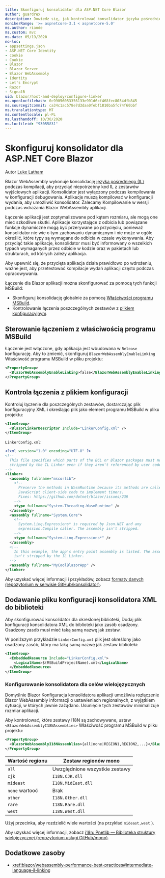 ```yaml
---
title: Skonfiguruj konsolidator dla ASP.NET Core Blazor
author: guardrex
description: Dowiedz się, jak kontrolować konsolidator języka pośredniego (IL) podczas kompilowania Blazor aplikacji.
monikerRange: '>= aspnetcore-3.1 < aspnetcore-5.0'
ms.author: riande
ms.custom: mvc
ms.date: 05/19/2020
no-loc:
- appsettings.json
- ASP.NET Core Identity
- cookie
- Cookie
- Blazor
- Blazor Server
- Blazor WebAssembly
- Identity
- Let's Encrypt
- Razor
- SignalR
uid: blazor/host-and-deploy/configure-linker
ms.openlocfilehash: 0c99056053356133e901d6cf468fec8034dfb845
ms.sourcegitcommit: ca34c1ac578e7d3daa0febf1810ba5fc74f60bbf
ms.translationtype: MT
ms.contentlocale: pl-PL
ms.lasthandoff: 10/30/2020
ms.locfileid: "93055831"
---
```

# <a name="configure-the-linker-for-aspnet-core-no-locblazor"></a>Skonfiguruj konsolidator dla ASP.NET Core Blazor

Autor [Luke Latham](https://github.com/guardrex)

Blazor WebAssembly wykonuje konsolidację [języka pośredniego (IL)](/dotnet/standard/managed-code#intermediate-language--execution) podczas kompilacji, aby przyciąć niepotrzebny kod IL z zestawów wyjściowych aplikacji. Konsolidator jest wyłączony podczas kompilowania w konfiguracji debugowania. Aplikacje muszą kompilować w konfiguracji wydania, aby umożliwić konsolidator. Zalecamy Kompilowanie w wersji podczas wdrażania Blazor WebAssembly aplikacji. 

Łączenie aplikacji jest zoptymalizowane pod kątem rozmiaru, ale mogą one mieć szkodliwe skutki. Aplikacje korzystające z odbicia lub powiązane funkcje dynamiczne mogą być przerywane po przycięciu, ponieważ konsolidator nie wie o tym zachowaniu dynamicznym i nie może w ogóle określić, które typy są wymagane do odbicia w czasie wykonywania. Aby przyciąć takie aplikacje, konsolidator musi być informowany o wszelkich typach wymaganych przez odbicie w kodzie oraz w pakietach lub strukturach, od których zależy aplikacja.

Aby upewnić się, że przycięta aplikacja działa prawidłowo po wdrożeniu, ważne jest, aby przetestować kompilacje wydań aplikacji często podczas opracowywania.

Łączenie dla Blazor aplikacji można skonfigurować za pomocą tych funkcji MSBuild:

* Skonfiguruj konsolidację globalnie za pomocą [Właściwości programu MSBuild](#control-linking-with-an-msbuild-property).
* Kontrolowanie łączenia poszczególnych zestawów z [plikiem konfiguracyjnym](#control-linking-with-a-configuration-file).

## <a name="control-linking-with-an-msbuild-property"></a>Sterowanie łączeniem z właściwością programu MSBuild

Łączenie jest włączone, gdy aplikacja jest wbudowana w `Release` konfigurację. Aby to zmienić, skonfiguruj `BlazorWebAssemblyEnableLinking` Właściwość programu MSBuild w pliku projektu:

```xml
<PropertyGroup>
  <BlazorWebAssemblyEnableLinking>false</BlazorWebAssemblyEnableLinking>
</PropertyGroup>
```

## <a name="control-linking-with-a-configuration-file"></a>Kontrola łączenia z plikiem konfiguracji

Kontroluj łączenie dla poszczególnych zestawów, dostarczając plik konfiguracyjny XML i określając plik jako element programu MSBuild w pliku projektu:

```xml
<ItemGroup>
  <BlazorLinkerDescriptor Include="LinkerConfig.xml" />
</ItemGroup>
```

`LinkerConfig.xml`:

```xml
<?xml version="1.0" encoding="UTF-8" ?>
<!--
  This file specifies which parts of the BCL or Blazor packages must not be
  stripped by the IL Linker even if they aren't referenced by user code.
-->
<linker>
  <assembly fullname="mscorlib">
    <!--
      Preserve the methods in WasmRuntime because its methods are called by 
      JavaScript client-side code to implement timers.
      Fixes: https://github.com/dotnet/blazor/issues/239
    -->
    <type fullname="System.Threading.WasmRuntime" />
  </assembly>
  <assembly fullname="System.Core">
    <!--
      System.Linq.Expressions* is required by Json.NET and any 
      expression.Compile caller. The assembly isn't stripped.
    -->
    <type fullname="System.Linq.Expressions*" />
  </assembly>
  <!--
    In this example, the app's entry point assembly is listed. The assembly
    isn't stripped by the IL Linker.
  -->
  <assembly fullname="MyCoolBlazorApp" />
</linker>
```

Aby uzyskać więcej informacji i przykładów, zobacz [formaty danych (repozytorium w serwisie GitHub/konsolidator)](https://github.com/mono/linker/blob/master/docs/data-formats.md).

## <a name="add-an-xml-linker-configuration-file-to-a-library"></a>Dodawanie pliku konfiguracji konsolidatora XML do biblioteki

Aby skonfigurować konsolidator dla określonej biblioteki, Dodaj plik konfiguracji konsolidatora XML do biblioteki jako zasób osadzony. Osadzony zasób musi mieć taką samą nazwę jak zestaw.

W poniższym przykładzie `LinkerConfig.xml` plik jest określony jako osadzony zasób, który ma taką samą nazwę jak zestaw biblioteki:

```xml
<ItemGroup>
  <EmbeddedResource Include="LinkerConfig.xml">
    <LogicalName>$(MSBuildProjectName).xml</LogicalName>
  </EmbeddedResource>
</ItemGroup>
```

### <a name="configure-the-linker-for-internationalization"></a>Konfigurowanie konsolidatora dla celów wielojęzycznych

Domyślnie Blazor Konfiguracja konsolidatora aplikacji umożliwia rozłączenie Blazor WebAssembly informacji o ustawieniach regionalnych, z wyjątkiem sytuacji, w których jawnie zażądano. Usunięcie tych zestawów minimalizuje rozmiar aplikacji.

Aby kontrolować, które zestawy I18N są zachowywane, ustaw `<BlazorWebAssemblyI18NAssemblies>` Właściwość programu MSBuild w pliku projektu:

```xml
<PropertyGroup>
  <BlazorWebAssemblyI18NAssemblies>{all|none|REGION1,REGION2,...}</BlazorWebAssemblyI18NAssemblies>
</PropertyGroup>
```

| Wartość regionu     | Zestaw regionów mono    |
| ---------------- | ----------------------- |
| `all`            | Uwzględnione wszystkie zestawy |
| `cjk`            | `I18N.CJK.dll`          |
| `mideast`        | `I18N.MidEast.dll`      |
| `none` wartooć | Brak                    |
| `other`          | `I18N.Other.dll`        |
| `rare`           | `I18N.Rare.dll`         |
| `west`           | `I18N.West.dll`         |

Użyj przecinka, aby rozdzielić wiele wartości (na przykład `mideast,west` ).

Aby uzyskać więcej informacji, zobacz [i18n: Pnetlib — Biblioteka struktury wielojęzycznej (repozytorium usługi GitHub/mono)](https://github.com/mono/mono/tree/master/mcs/class/I18N).

## <a name="additional-resources"></a>Dodatkowe zasoby

* <xref:blazor/webassembly-performance-best-practices#intermediate-language-il-linking>
